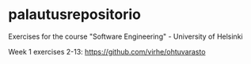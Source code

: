 # palautusrepositorio
Exercises for the course "Software Engineering" - University of Helsinki

Week 1 exercises 2-13: <https://github.com/virhe/ohtuvarasto>
